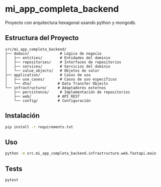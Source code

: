 # mi_app_completa_backend

Proyecto con arquitectura hexagonal usando python y mongodb.

## Estructura del Proyecto

```
src/mi_app_completa_backend/
├── domain/              # Lógica de negocio
│   ├── entities/        # Entidades del dominio
│   ├── repositories/    # Interfaces de repositorios
│   ├── services/        # Servicios del dominio
│   └── value_objects/   # Objetos de valor
├── application/         # Casos de uso
│   ├── use_cases/       # Casos de uso específicos
│   └── dto/            # Data Transfer Objects
└── infrastructure/     # Adaptadores externos
    ├── persistence/     # Implementación de repositorios
    ├── web/            # API REST
    └── config/         # Configuración
```

## Instalación

```bash
pip install -r requirements.txt
```

## Uso

```bash
python -m src.mi_app_completa_backend.infrastructure.web.fastapi.main
```

## Tests

```bash
pytest
```